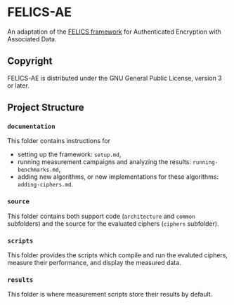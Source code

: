 FELICS-AE
=========

An adaptation of the [FELICS framework] for Authenticated Encryption
with Associated Data.

[FELICS framework]: https://www.cryptolux.org/index.php/FELICS "Fair Evaluation of Lightweight Cryptographic Systems"

Copyright
---------

FELICS-AE is distributed under the GNU General Public License, version
3 or later.

Project Structure
-----------------

### `documentation`

This folder contains instructions for

- setting up the framework: `setup.md`,
- running measurement campaigns and analyzing the results:
  `running-benchmarks.md`,
- adding new algorithms, or new implementations for these algorithms:
  `adding-ciphers.md`.

### `source`

This folder contains both support code (`architecture` and `common`
subfolders) and the source for the evaluated ciphers (`ciphers`
subfolder).

### `scripts`

This folder provides the scripts which compile and run the evaluted
ciphers, measure their performance, and display the measured data.

### `results`

This folder is where measurement scripts store their results by
default.
